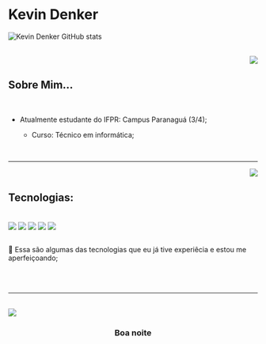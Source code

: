 
# Kevin Denker 


![Kevin Denker GitHub stats](https://github-readme-stats.vercel.app/api?username=Kevin7Denker&show_icons=true&theme=dracula&count_private=true)

<br>



<img  align="right" src="https://media1.giphy.com/media/7jCNGJRMhXVtu/giphy.gif?cid=790b761172289abd7fcd21511339a07452152946f9101e5f&rid=giphy.gif&ct=s">

<br>

## Sobre Mim... 

<br>

- Atualmente estudante do IFPR: Campus Paranaguá (3/4);
 
  - Curso: Técnico em informática;



<br>

---


<img align="right" src="https://media0.giphy.com/media/PkLP9SxRIrHEs/giphy.gif">
<br>

## Tecnologias:

<br>
<div style="display: inline_block">
  <img align="center"  src="https://img.shields.io/badge/Java-ED8B00?style=for-the-badge&logo=java&logoColor=white" />
  <img align="center"  src="https://img.shields.io/badge/HTML5-E34F26?style=for-the-badge&logo=html5&logoColor=white" />
  <img align="center"  src="https://img.shields.io/badge/CSS3-1572B6?style=for-the-badge&logo=css3&logoColor=white" />
  <img align="center"  src="https://img.shields.io/badge/C%2B%2B-00599C?style=for-the-badge&logo=c%2B%2B&logoColor=white" />
  <img align="center"  src="https://img.shields.io/badge/MySQL-00000F?style=for-the-badge&logo=mysql&logoColor=white" />
</div>

<br>

📌 Essa são algumas das tecnologias que eu já tive experiêcia e estou me aperfeiçoando;

<br><br>

---

<br>
<img src="https://media2.giphy.com/media/81lP0O5vvGuPK/giphy.gif?cid=ecf05e47lip78jxm0y13qs77z7d0dhv9hjkrwfmdnzhiedpb&rid=giphy.gif&ct=g">

<h3 align="center">Boa noite</h3>